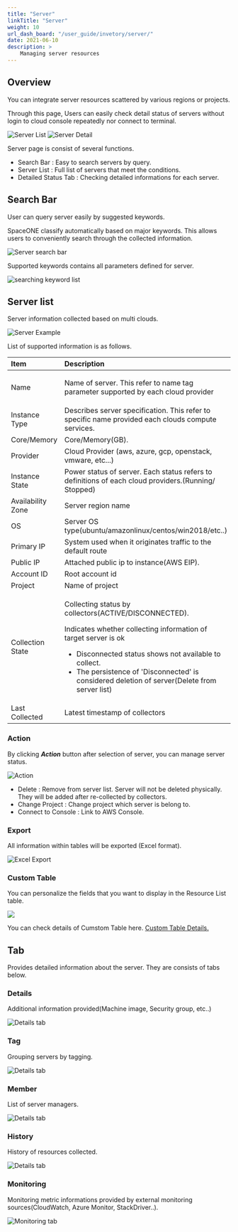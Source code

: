 ```yaml
---
title: "Server"
linkTitle: "Server"
weight: 10
url_dash_board: "/user_guide/invetory/server/" 
date: 2021-06-10
description: >
    Managing server resources
---
```


## Overview  

You can integrate server resources scattered by various regions or projects.

Through this page, Users can easily check detail status of servers without login to cloud console repeatedly nor connect to terminal.

![Server List](/docs/guides/user_guide/invetory/server_img/server_image_01.png)
![Server Detail](/docs/guides/user_guide/invetory/server_img/server_image_02.png)

Server page is consist of several functions.

* Search Bar : Easy to search servers by query.
* Server List : Full list of servers that meet the conditions.
* Detailed Status Tab : Checking detailed informations for each server.

## Search Bar

User can query server easily by suggested keywords.

SpaceONE classify automatically based on major keywords. This allows users to conveniently search through the collected information.

![Server search bar](/docs/guides/user_guide/invetory/server_img/server_image_03.png)

Supported keywords contains all parameters defined for server.

![searching keyword list](/docs/guides/user_guide/invetory/server_img/server_image_04.png)

## Server list

Server information collected based on multi clouds.

![Server Example](/docs/guides/user_guide/invetory/server_img/server_image_05.png)

List of supported information is as follows.

<table>
  <thead>
    <tr>
      <th style="text-align:left">Item</th>
      <th style="text-align:left">Description</th>
    </tr>
  </thead>
  <tbody>
    <tr>
      <td style="text-align:left">Name</td>
      <td style="text-align:left">
        <p></p>
        <p>Name of server. This refer to name tag parameter supported by each cloud
          provider</p>
      </td>
    </tr>
    <tr>
      <td style="text-align:left">Instance Type</td>
      <td style="text-align:left">Describes server specification. This refer to specific name provided each
        clouds compute services.</td>
    </tr>
    <tr>
      <td style="text-align:left">Core/Memory</td>
      <td style="text-align:left">Core/Memory(GB).</td>
    </tr>
    <tr>
      <td style="text-align:left">Provider</td>
      <td style="text-align:left">Cloud Provider (aws, azure, gcp, openstack, vmware, etc...)</td>
    </tr>
    <tr>
      <td style="text-align:left">Instance State</td>
      <td style="text-align:left">Power status of server. Each status refers to definitions of each cloud
        providers.(Running/ Stopped)</td>
    </tr>
    <tr>
      <td style="text-align:left">Availability Zone</td>
      <td style="text-align:left">Server region name</td>
    </tr>
    <tr>
      <td style="text-align:left">OS</td>
      <td style="text-align:left">Server OS type(ubuntu/amazonlinux/centos/win2018/etc..)</td>
    </tr>
    <tr>
      <td style="text-align:left">Primary IP</td>
      <td style="text-align:left">System used when it originates traffic to the default route</td>
    </tr>
    <tr>
      <td style="text-align:left">Public IP</td>
      <td style="text-align:left">Attached public ip to instance(AWS EIP).</td>
    </tr>
    <tr>
      <td style="text-align:left">Account ID</td>
      <td style="text-align:left">Root account id</td>
    </tr>
    <tr>
      <td style="text-align:left">Project</td>
      <td style="text-align:left">Name of project</td>
    </tr>
    <tr>
      <td style="text-align:left">Collection State</td>
      <td style="text-align:left">
        <p>Collecting status by collectors(ACTIVE/DISCONNECTED).</p>
        <p>Indicates whether collecting information of target server is ok</p>
        <ul>
          <li>Disconnected status shows not available to collect.</li>
          <li>The persistence of 'Disconnected' is considered deletion of server(Delete
            from server list)</li>
        </ul>
      </td>
    </tr>
    <tr>
      <td style="text-align:left">Last Collected</td>
      <td style="text-align:left">Latest timestamp of collectors</td>
    </tr>
  </tbody>
</table>

### Action

By clicking _**Action**_ button after selection of server, you can manage server status.

![Action](/docs/guides/user_guide/invetory/server_img/server_image_06.png)

* Delete : Remove from server list. Server will not be deleted physically. They will be added after re-collected by collectors.
* Change Project : Change project which server is belong to. 
* Connect to Console : Link to AWS Console.

### Export

All information within tables will be exported (Excel format).

![Excel Export](/docs/guides/user_guide/invetory/server_img/server_image_07.png)

### Custom Table

You can personalize the fields that you want to display in the Resource List table.

![](/docs/guides/user_guide/invetory/server_img/server_image_08.png)

You can check details of Cumstom Table here. <a href ="/docs/guides/advanced_topics/custom-table">Custom Table Details.</a>

## Tab

Provides detailed information about the server. They are consists of tabs below.

### Details
Additional information provided\(Machine image, Security group, etc..\)

![Details tab](/docs/guides/user_guide/invetory/server_img/server_image_09.png)

### Tag
Grouping servers by tagging.

![Details tab](/docs/guides/user_guide/invetory/server_img/server_image_10.png)

### Member
List of server managers.

![Details tab](/docs/guides/user_guide/invetory/server_img/server_image_11.png)

### History
History of resources collected.

![Details tab](/docs/guides/user_guide/invetory/server_img/server_image_12.png)

### Monitoring
Monitoring metric informations provided by external monitoring sources\(CloudWatch, Azure Monitor, StackDriver..\).

![Monitoring tab](/docs/guides/user_guide/invetory/server_img/server_image_13.png)

